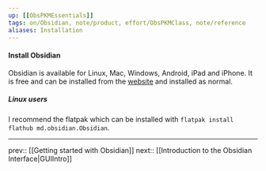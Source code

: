 ```yaml
---
up: [[ObsPKMEssentials]]
tags: on/Obsidian, note/product, effort/ObsPKMClass, note/reference
aliases: Installation
---
```

#### Install Obsidian

Obsidian is available for Linux, Mac, Windows, Android, iPad and iPhone. It is free and can be installed from the [website](https://obsidian.md) and installed as normal.

##### Linux users

I recommend the flatpak which can be installed with `flatpak install flathub md.obsidian.Obsidian`.

---
prev:: [[Getting started with Obsidian]]
next:: [[Introduction to the Obsidian Interface|GUIIntro]]
